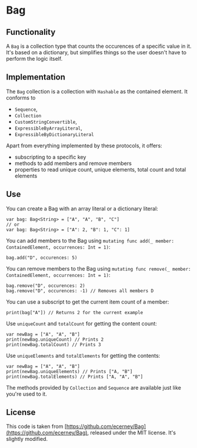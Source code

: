 # Bag

## Functionality

A `Bag` is a collection type that counts the occurences of a specific value in it. It's based on a dictionary, but simplifies things so the user doesn't have to perform the logic itself.

## Implementation

The `Bag` collection is a collection with `Hashable` as the contained element. It conforms to
- `Sequence`,
- `Collection`
- `CustomStringConvertible`,
- `ExpressibleByArrayLiteral`,
- `ExpressibleByDictionaryLiteral`

Apart from everything implemented by these protocols, it offers:
- subscripting to a specific key
- methods to add members and remove members
- properties to read unique count, unique elements, total count and total elements

## Use

You can create a Bag with an array literal or a dictionary literal:

```
var bag: Bag<String> = ["A", "A", "B", "C"]
// or
var bag: Bag<String> = ["A": 2, "B": 1, "C": 1]
```

You can add members to the Bag using `mutating func add(_ member: ContainedElement, occurrences: Int = 1)`:

```
bag.add("D", occurences: 5)
```

You can remove members to the Bag using `mutating func remove(_ member: ContainedElement, occurrences: Int = 1)`:

```
bag.remove("D", occurences: 2)
bag.remove("D", occurences: -1) // Removes all members D
```

You can use a subscript to get the current item count of a member:

```
print(bag["A"]) // Returns 2 for the current example
```

Use `uniqueCount` and `totalCount` for getting the content count:

```
var newBag = ["A", "A", "B"]
print(newBag.uniqueCount) // Prints 2
print(newBag.totalCount) // Prints 3
```

Use `uniqueElements` and `totalElements` for getting the contents:

```
var newBag = ["A", "A", "B"]
print(newBag.uniqueElements) // Prints ["A, "B"]
print(newBag.totalElements) // Prints ["A, "A", "B"]
```

The methods provided by `Collection` and `Sequence` are available just like you're used to it.

## License

This code is taken from [https://github.com/ecerney/Bag](https://github.com/ecerney/Bag), released under the MIT license. It's slightly modified.
